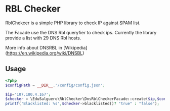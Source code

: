 # RBL Checker

RblChekcer is a simple PHP library to check IP against SPAM list.
 
The Facade use the DNS Rbl queryfier to check ips. Currently the library provide a list with 29 DNS Rbl hosts.

More info about DNSRBL in [Wikipedia] (https://en.wikipedia.org/wiki/DNSBL)

## Usage
```php
<?php
$configPath = __DIR__.'/config/config.json';

$ip='107.180.4.167';
$checker = \EduSalguero\RblChecker\DnsRblCheckerFacade::create($ip,$configPath);
printf('Blacklisted: %s',$checker->blacklisted()? "true" : "false");

